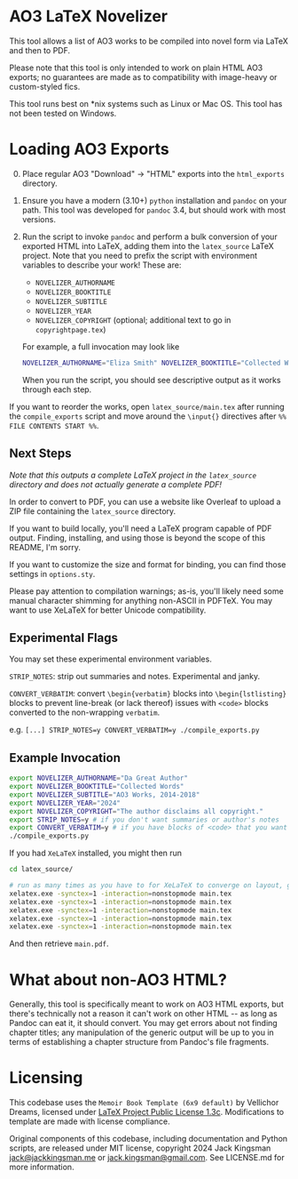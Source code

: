 # AO3 LaTeX Novelizer

This tool allows a list of AO3 works to be compiled into novel form via LaTeX and then to PDF.

Please note that this tool is only intended to work on plain HTML AO3 exports; no guarantees are made as to compatibility with image-heavy or custom-styled fics.

This tool runs best on *nix systems such as Linux or Mac OS. This tool has not been tested on Windows.

# Loading AO3 Exports

0. Place regular AO3 "Download" -> "HTML" exports into the `html_exports` directory.
1. Ensure you have a modern (3.10+) `python` installation and `pandoc` on your path. This tool was developed for `pandoc` 3.4, but should work with most versions.
2. Run the script to invoke `pandoc` and perform a bulk conversion of your exported HTML into LaTeX, adding them into the `latex_source` LaTeX project. Note that you need to prefix the script with environment variables to describe your work! These are:
    * `NOVELIZER_AUTHORNAME`
    * `NOVELIZER_BOOKTITLE`
    * `NOVELIZER_SUBTITLE`
    * `NOVELIZER_YEAR`
    * `NOVELIZER_COPYRIGHT` (optional; additional text to go in `copyrightpage.tex`)

    For example, a full invocation may look like
    ```bash
    NOVELIZER_AUTHORNAME="Eliza Smith" NOVELIZER_BOOKTITLE="Collected Works" NOVELIZER_SUBTITLE="AO3 Follies" NOVELIZER_YEAR="1984" ./compile_exports.py
    ```

    When you run the script, you should see descriptive output as it works through each step.

If you want to reorder the works, open `latex_source/main.tex` after running the `compile_exports` script and move around the `\input{}` directives after `%% FILE CONTENTS START %%`.

## Next Steps

*Note that this outputs a complete LaTeX project in the `latex_source` directory and does not actually generate a complete PDF!*

In order to convert to PDF, you can use a website like Overleaf to upload a ZIP file containing the `latex_source` directory.

If you want to build locally, you'll need a LaTeX program capable of PDF output. Finding, installing, and using those is beyond the scope of this README, I'm sorry.

If you want to customize the size and format for binding, you can find those settings in `options.sty`.

Please pay attention to compilation warnings; as-is, you'll likely need some manual character shimming for anything non-ASCII in PDFTeX. You may want to use XeLaTeX for better Unicode compatibility.

## Experimental Flags
You may set these experimental environment variables.

`STRIP_NOTES`: strip out summaries and notes. Experimental and janky.

`CONVERT_VERBATIM`: convert `\begin{verbatim}` blocks into `\begin{lstlisting}` blocks to prevent line-break (or lack thereof) issues with `<code>` blocks converted to the non-wrapping `verbatim`.

e.g. `[...] STRIP_NOTES=y CONVERT_VERBATIM=y ./compile_exports.py`


## Example Invocation

```bash
export NOVELIZER_AUTHORNAME="Da Great Author"
export NOVELIZER_BOOKTITLE="Collected Words"
export NOVELIZER_SUBTITLE="AO3 Works, 2014-2018"
export NOVELIZER_YEAR="2024"
export NOVELIZER_COPYRIGHT="The author disclaims all copyright."
export STRIP_NOTES=y # if you don't want summaries or author's notes
export CONVERT_VERBATIM=y # if you have blocks of <code> that you want to line wrap instead of run off the page
./compile_exports.py
```

If you had `XeLaTeX` installed, you might then run

```bash
cd latex_source/

# run as many times as you have to for XeLaTeX to converge on layout, generate a ToC, etc.
xelatex.exe -synctex=1 -interaction=nonstopmode main.tex
xelatex.exe -synctex=1 -interaction=nonstopmode main.tex
xelatex.exe -synctex=1 -interaction=nonstopmode main.tex
xelatex.exe -synctex=1 -interaction=nonstopmode main.tex
xelatex.exe -synctex=1 -interaction=nonstopmode main.tex
```

And then retrieve `main.pdf`.

# What about non-AO3 HTML?
Generally, this tool is specifically meant to work on AO3 HTML exports, but there's technically not a reason it can't work on other HTML -- as long as Pandoc can eat it, it should convert. You may get errors about not finding chapter titles; any manipulation of the generic output will be up to you in terms of establishing a chapter structure from Pandoc's file fragments.

# Licensing

This codebase uses the `Memoir Book Template (6x9 default)` by Vellichor Dreams, licensed under [LaTeX Project Public License 1.3c](https://www.latex-project.org/lppl/lppl-1-3c/). Modifications to template are made with license compliance.

Original components of this codebase, including documentation and Python scripts, are released under MIT license, copyright 2024 Jack Kingsman <jack@jackkingsman.me> or <jack.kingsman@gmail.com>. See LICENSE.md for more information.
